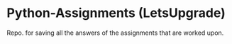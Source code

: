 # Python-Assignments (LetsUpgrade)
Repo. for saving all the answers of the assignments that are worked upon.
